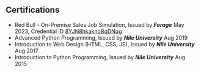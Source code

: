 ## Certifications

- Red Bull - On-Premise Sales Job Simulation, Issued by **_Forage_** May 2023, Credential ID [8YJN8hkaknoBqDNqg](https://forage-uploads-prod.s3.amazonaws.com/completion-certificates/Red%20Bull/s6RNpxzBkpREvE4xk_Red%20Bull_apFdFkujv9LYmyo6h_1684431663010_completion_certificate.pdf)
- Advanced Python Programming, Issued by **_Nile University_** Aug 2019
- Introduction to Web Design (HTML, CSS, JS), Issued by **_Nile University_** Aug 2017
- Introduction to Python Programming, Issued by **_Nile University_** Aug 2015
